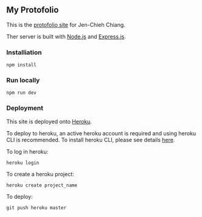## My Protofolio

This is the [protofolio site](www.protofolio-jcc.herokuapp.com) for Jen-Chieh Chiang. 

Ther server is built with [Node.js](https://nodejs.org/) and [Express.js](https://expressjs.com/). 
### Installiation

```
npm install
```

### Run locally
```
npm run dev
```

### Deployment
This site is deployed onto [Heroku](www.heroku.com).

To deploy to heroku, an active heroku account is required and using heroku CLI is recommended. To install heroku CLI, please see details [here](https://devcenter.heroku.com/articles/heroku-cli).

To log in heroku:

```
heroku login
```

To create a heroku project:

```
heroku create project_name
```

To deploy:

```
git push heroku master
```



